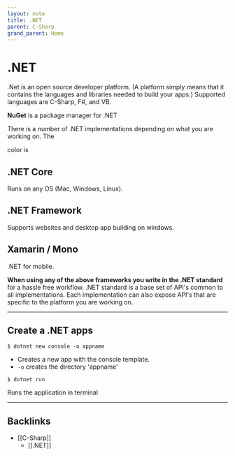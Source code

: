 ```yaml
---
layout: note
title: .NET
parent: C-Sharp
grand_parent: Home
---
```


# .NET

.Net is an open source developer platform. (A platform simply means that it contains the languages and libraries needed to build your apps.) Supported languages are C-Sharp, F#, and VB.

**NuGet** is a package manager for .NET

There is a number of .NET implementations depending on what you are working on. The

color is

## .NET Core

Runs on any OS (Mac, Windows, Linux).

## .NET Framework

Supports websites and desktop app building on windows.

## Xamarin / Mono

.NET for mobile.

**When using any of the above frameworks you write in the .NET standard** for a hassle free workflow. .NET standard is a base set of API's common to all implementations. Each implementation can also expose API's that are specific to the platform you are working on.

---

## Create a .NET apps

```shell
$ dotnet new console -o appname
```

- Creates a new app with the console template.
- `-o` creates the directory 'appname'

```shell
$ dotnet run
```

Runs the application in terminal

---
## Backlinks
* [[C-Sharp]]
	* [[.NET]]

